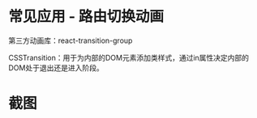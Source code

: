 # 常见应用 - 路由切换动画

第三方动画库：react-transition-group

CSSTransition：用于为内部的DOM元素添加类样式，通过in属性决定内部的DOM处于退出还是进入阶段。

# 截图